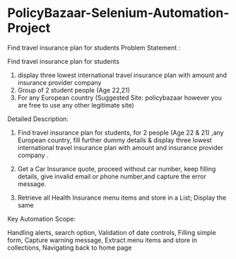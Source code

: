 # PolicyBazaar-Selenium-Automation-Project
Find travel insurance plan for students Problem Statement :

Find travel insurance plan for students  
1. display three lowest international  travel insurance plan with amount and insurance provider company 
2. Group of  2 student people (Age 22,21) 
3. For any European country (Suggested Site: policybazaar however you are free to use any other legitimate site) 


Detailed Description: 

1. Find travel insurance plan for students, for 2 people (Age 22 &amp; 21) ,any European country, 
fill further dummy details &amp; display three lowest international  travel insurance plan with amount and insurance provider company .

2. Get a Car Insurance quote, proceed without  car number, keep filling details, give invalid email or phone number,and capture the error message.

3. Retrieve all Health Insurance menu items and store in a List; 
Display the same 


Key Automation Scope:

Handling alerts, 
search option,
Validation of date controls,
Filling simple form,
Capture warning message,
Extract menu items and store in collections,
Navigating back to home page
